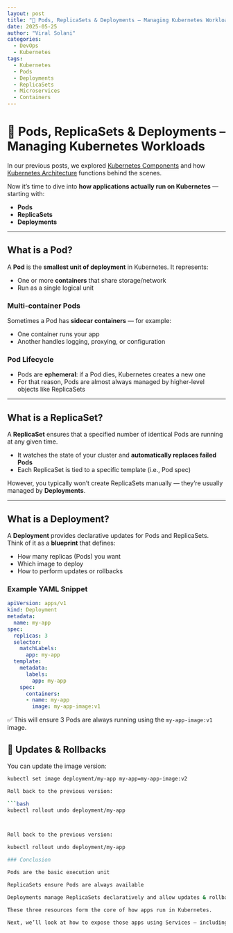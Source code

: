```yaml
---
layout: post
title: "🧱 Pods, ReplicaSets & Deployments – Managing Kubernetes Workloads"
date: 2025-05-25
author: "Viral Solani"
categories:
  - DevOps
  - Kubernetes
tags:
  - Kubernetes
  - Pods
  - Deployments
  - ReplicaSets
  - Microservices
  - Containers
---
```


# 🧱 Pods, ReplicaSets & Deployments – Managing Kubernetes Workloads

In our previous posts, we explored [Kubernetes Components](https://viralsolani.github.io/devops/kubernetes/2025/04/27/what-is-kubernetes-and-components-overview.html) and how [Kubernetes Architecture](https://viralsolani.github.io/devops/kubernetes/2025/05/04/how-kubernetes-works-the-architecture-behind-the-scenes.html) functions behind the scenes.

Now it’s time to dive into **how applications actually run on Kubernetes** — starting with:
- **Pods**
- **ReplicaSets**
- **Deployments**

---

## What is a Pod?

A **Pod** is the **smallest unit of deployment** in Kubernetes.
It represents:
- One or more **containers** that share storage/network
- Run as a single logical unit

### Multi-container Pods
Sometimes a Pod has **sidecar containers** — for example:
- One container runs your app
- Another handles logging, proxying, or configuration

### Pod Lifecycle
- Pods are **ephemeral**: if a Pod dies, Kubernetes creates a new one
- For that reason, Pods are almost always managed by higher-level objects like ReplicaSets

---

## What is a ReplicaSet?

A **ReplicaSet** ensures that a specified number of identical Pods are running at any given time.

- It watches the state of your cluster and **automatically replaces failed Pods**
- Each ReplicaSet is tied to a specific template (i.e., Pod spec)

However, you typically won’t create ReplicaSets manually — they’re usually managed by **Deployments**.

---

## What is a Deployment?

A **Deployment** provides declarative updates for Pods and ReplicaSets.  
Think of it as a **blueprint** that defines:
- How many replicas (Pods) you want
- Which image to deploy
- How to perform updates or rollbacks

### Example YAML Snippet
```yaml
apiVersion: apps/v1
kind: Deployment
metadata:
  name: my-app
spec:
  replicas: 3
  selector:
    matchLabels:
      app: my-app
  template:
    metadata:
      labels:
        app: my-app
    spec:
      containers:
      - name: my-app
        image: my-app-image:v1
```

✅ This will ensure 3 Pods are always running using the `my-app-image:v1` image.

## 🔄 Updates & Rollbacks
You can update the image version:

```bash
kubectl set image deployment/my-app my-app=my-app-image:v2

Roll back to the previous version:

```bash
kubectl rollout undo deployment/my-app



Roll back to the previous version:

kubectl rollout undo deployment/my-app

### Conclusion

Pods are the basic execution unit

ReplicaSets ensure Pods are always available

Deployments manage ReplicaSets declaratively and allow updates & rollback

These three resources form the core of how apps run in Kubernetes.

Next, we’ll look at how to expose those apps using Services — including ClusterIP, NodePort, and LoadBalancer types. ☸️
